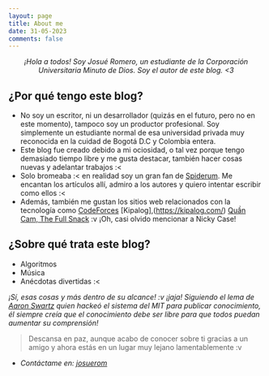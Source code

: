 ```yaml
---
layout: page
title: About me
date: 31-05-2023
comments: false
---
```


<center> <i> ¡Hola a todos! Soy Josué Romero, un estudiante de la Corporación Universitaria Minuto de Dios. Soy el autor de este blog. <3 </i></center>

## ¿Por qué tengo este blog?
- No soy un escritor, ni un desarrollador (quizás en el futuro, pero no en este momento), tampoco soy un productor profesional. Soy simplemente un estudiante normal de esa universidad privada muy reconocida en la cuidad de Bogotá D.C y Colombia entera.
- Este blog fue creado debido a mi ociosidad, o tal vez porque tengo demasiado tiempo libre y me gusta destacar, también hacer cosas nuevas y adelantar trabajos :<
- Solo bromeaba :< en realidad soy un gran fan de [Spiderum](https://spiderum.com/). Me encantan los artículos allí, admiro a los autores y quiero intentar escribir como ellos :<
- Además, también me gustan los sitios web relacionados con la tecnología como [CodeForces](https://codeforces.com/) [Kipalog],(https://kipalog.com/) [Quần Cam, The Full Snack](https://thefullsnack.com/) :v ¡Oh, casi olvido mencionar a Nicky Case!

## ¿Sobre qué trata este blog?
* Algoritmos
* Música
* Anécdotas divertidas :<

*¡Sí, esas cosas y más dentro de su alcance! :v ¡jaja! Siguiendo el lema de [Aaron Swartz](https://en.wikipedia.org/wiki/Aaron_Swartz) quien hackeó el sistema del MIT para publicar conocimiento, él siempre creía que el conocimiento debe ser libre para que todos puedan aumentar su comprensión!*
> Descansa en paz, aunque acabo de conocer sobre ti gracias a un amigo y ahora estás en un lugar muy lejano lamentablemente :v

- *Contáctame en: [josuerom](https://www.facebook.com/josueromr/)*